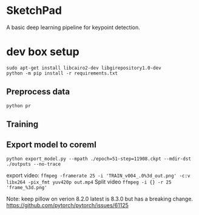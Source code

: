 # SketchPad
A basic deep learning pipeline for keypoint detection.

# dev box setup
```
sudo apt-get install libcairo2-dev libgirepository1.0-dev
python -m pip install -r requirements.txt
```

## Preprocess data
```
python pr
```

## Training

## Export model to coreml
```
python export_model.py --mpath ./epoch=51-step=11908.ckpt --mdir-dst ./outputs --no-trace
```


export video: `ffmpeg -framerate 25 -i 'TRAIN_v004_.0%3d_out.png' -c:v libx264 -pix_fmt yuv420p out.mp4`
Split video `ffmpeg -i {} -r 25 'frame_%3d.png'`

Note: keep pillow on verion 8.2.0 latest is 8.3.0 but has a breaking change.
https://github.com/pytorch/pytorch/issues/61125
